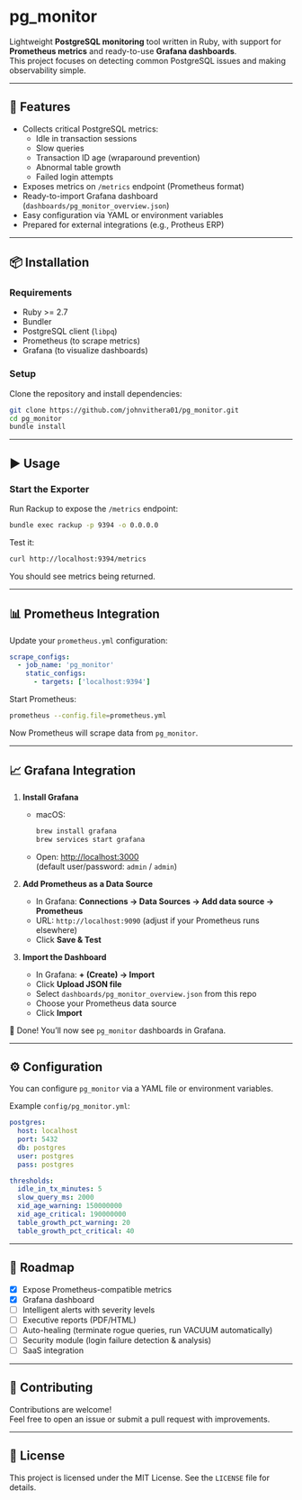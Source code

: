 # pg_monitor

Lightweight **PostgreSQL monitoring** tool written in Ruby, with support for **Prometheus metrics** and ready-to-use **Grafana dashboards**.  
This project focuses on detecting common PostgreSQL issues and making observability simple.

---

## 🚀 Features

- Collects critical PostgreSQL metrics:
  - Idle in transaction sessions
  - Slow queries
  - Transaction ID age (wraparound prevention)
  - Abnormal table growth
  - Failed login attempts
- Exposes metrics on `/metrics` endpoint (Prometheus format)
- Ready-to-import Grafana dashboard (`dashboards/pg_monitor_overview.json`)
- Easy configuration via YAML or environment variables
- Prepared for external integrations (e.g., Protheus ERP)

---

## 📦 Installation

### Requirements
- Ruby >= 2.7
- Bundler
- PostgreSQL client (`libpq`)
- Prometheus (to scrape metrics)
- Grafana (to visualize dashboards)

### Setup

Clone the repository and install dependencies:
```bash
git clone https://github.com/johnvithera01/pg_monitor.git
cd pg_monitor
bundle install
```

---

## ▶️ Usage

### Start the Exporter
Run Rackup to expose the `/metrics` endpoint:
```bash
bundle exec rackup -p 9394 -o 0.0.0.0
```

Test it:
```bash
curl http://localhost:9394/metrics
```

You should see metrics being returned.

---

## 📊 Prometheus Integration

Update your `prometheus.yml` configuration:

```yaml
scrape_configs:
  - job_name: 'pg_monitor'
    static_configs:
      - targets: ['localhost:9394']
```

Start Prometheus:
```bash
prometheus --config.file=prometheus.yml
```

Now Prometheus will scrape data from `pg_monitor`.

---

## 📈 Grafana Integration

1. **Install Grafana**  
   - macOS:  
     ```bash
     brew install grafana
     brew services start grafana
     ```  
   - Open: [http://localhost:3000](http://localhost:3000)  
     (default user/password: `admin` / `admin`)

2. **Add Prometheus as a Data Source**  
   - In Grafana: **Connections → Data Sources → Add data source → Prometheus**  
   - URL: `http://localhost:9090` (adjust if your Prometheus runs elsewhere)  
   - Click **Save & Test**

3. **Import the Dashboard**  
   - In Grafana: **+ (Create) → Import**  
   - Click **Upload JSON file**  
   - Select `dashboards/pg_monitor_overview.json` from this repo  
   - Choose your Prometheus data source  
   - Click **Import**

🎉 Done! You’ll now see `pg_monitor` dashboards in Grafana.

---

## ⚙️ Configuration

You can configure `pg_monitor` via a YAML file or environment variables.

Example `config/pg_monitor.yml`:
```yaml
postgres:
  host: localhost
  port: 5432
  db: postgres
  user: postgres
  pass: postgres

thresholds:
  idle_in_tx_minutes: 5
  slow_query_ms: 2000
  xid_age_warning: 150000000
  xid_age_critical: 190000000
  table_growth_pct_warning: 20
  table_growth_pct_critical: 40
```

---

## 📅 Roadmap

- [x] Expose Prometheus-compatible metrics
- [x] Grafana dashboard
- [ ] Intelligent alerts with severity levels
- [ ] Executive reports (PDF/HTML)
- [ ] Auto-healing (terminate rogue queries, run VACUUM automatically)
- [ ] Security module (login failure detection & analysis)
- [ ] SaaS integration

---

## 🤝 Contributing

Contributions are welcome!  
Feel free to open an issue or submit a pull request with improvements.

---

## 📜 License

This project is licensed under the MIT License. See the `LICENSE` file for details.
